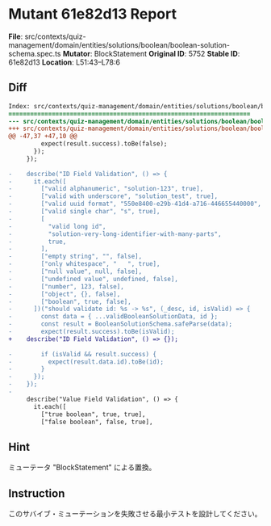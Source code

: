 # Mutant 61e82d13 Report

**File**: src/contexts/quiz-management/domain/entities/solutions/boolean/boolean-solution-schema.spec.ts
**Mutator**: BlockStatement
**Original ID**: 5752
**Stable ID**: 61e82d13
**Location**: L51:43–L78:6

## Diff

```diff
Index: src/contexts/quiz-management/domain/entities/solutions/boolean/boolean-solution-schema.spec.ts
===================================================================
--- src/contexts/quiz-management/domain/entities/solutions/boolean/boolean-solution-schema.spec.ts	original
+++ src/contexts/quiz-management/domain/entities/solutions/boolean/boolean-solution-schema.spec.ts	mutated #5752
@@ -47,37 +47,10 @@
         expect(result.success).toBe(false);
       });
     });
 
-    describe("ID Field Validation", () => {
-      it.each([
-        ["valid alphanumeric", "solution-123", true],
-        ["valid with underscore", "solution_test", true],
-        ["valid uuid format", "550e8400-e29b-41d4-a716-446655440000", true],
-        ["valid single char", "s", true],
-        [
-          "valid long id",
-          "solution-very-long-identifier-with-many-parts",
-          true,
-        ],
-        ["empty string", "", false],
-        ["only whitespace", "   ", true],
-        ["null value", null, false],
-        ["undefined value", undefined, false],
-        ["number", 123, false],
-        ["object", {}, false],
-        ["boolean", true, false],
-      ])("should validate id: %s -> %s", (_desc, id, isValid) => {
-        const data = { ...validBooleanSolutionData, id };
-        const result = BooleanSolutionSchema.safeParse(data);
-        expect(result.success).toBe(isValid);
+    describe("ID Field Validation", () => {});
 
-        if (isValid && result.success) {
-          expect(result.data.id).toBe(id);
-        }
-      });
-    });
-
     describe("Value Field Validation", () => {
       it.each([
         ["true boolean", true, true],
         ["false boolean", false, true],
```

## Hint

ミューテータ "BlockStatement" による置換。

## Instruction

このサバイブ・ミューテーションを失敗させる最小テストを設計してください。
